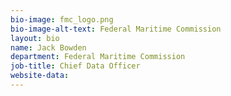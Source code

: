 ```yaml
---
bio-image: fmc_logo.png
bio-image-alt-text: Federal Maritime Commission
layout: bio
name: Jack Bowden
department: Federal Maritime Commission
job-title: Chief Data Officer
website-data: 
---
```

